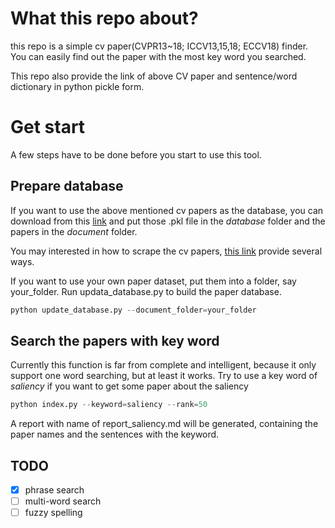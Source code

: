 
# What this repo about?

this repo is a simple cv paper(CVPR13~18; ICCV13,15,18; ECCV18) finder. You can easily find out the paper with the most key word you searched.

This repo also provide the link of  above CV paper and sentence/word dictionary in python pickle form.


# Get start

A few steps have to be done before you start to use this tool.

## Prepare database

If you want to use the above mentioned cv papers as the database, you can download from this [link]() and put those .pkl file in the *database* folder and the papers in the *document* folder.

You may interested in how to scrape the cv papers, [this link]() provide several ways.

If you want to use your own paper dataset, put them into a folder, say your_folder. Run updata_database.py to build the paper database.
```python
python update_database.py --document_folder=your_folder
```


## Search the papers with key word
Currently this function is far from complete and intelligent, because it only support one word searching, but at least it works. Try to use a key word of *saliency* if you want to get some paper about the saliency
```python
python index.py --keyword=saliency --rank=50
```
A report with name of report_saliency.md will be generated, containing the paper names and the sentences with the keyword. 

## TODO
- [x] phrase search
- [ ] multi-word search
- [ ] fuzzy spelling